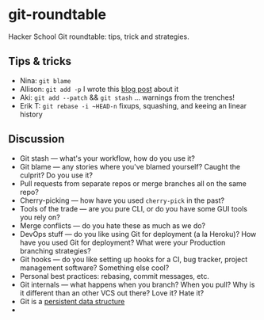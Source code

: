 git-roundtable
==============

Hacker School Git roundtable: tips, trick and strategies.

## Tips & tricks

* Nina: `git blame`
* Allison: `git add -p` I wrote this [blog post](http://akaptur.github.io/blog/2012/12/18/git-add-p-the-wave-of-the-future/) about it
* Aki: `git add --patch` && `git stash` ... warnings from the trenches!
* Erik T: `git rebase -i ~HEAD-n` fixups, squashing, and keeing an linear history

## Discussion

* Git stash — what's your workflow, how do you use it?
* Git blame — any stories where you've blamed yourself? Caught the culprit? Do you use it?
* Pull requests from separate repos or merge branches all on the same repo?
* Cherry-picking — how have you used `cherry-pick` in the past?
* Tools of the trade — are you pure CLI, or do you have some GUI tools you rely on?
* Merge conflicts — do you hate these as much as we do?
* DevOps stuff — do you like using Git for deployment (a la Heroku)? How have you used Git for deployment? What were your Production branching strategies?
* Git hooks — do you like setting up hooks for a CI, bug tracker, project management software? Something else cool?
* Personal best practices: rebasing, commit messages, etc.
* Git internals — what happens when you branch? When you pull? Why is it different than an other VCS out there? Love it? Hate it?
* Git is a [persistent data structure](http://www.jayway.com/2013/03/03/git-is-a-purely-functional-data-structure/)
* 
